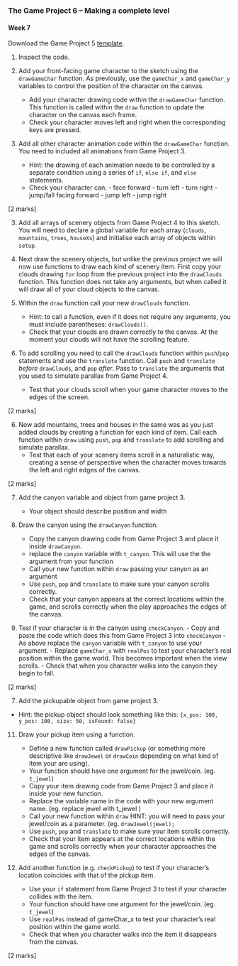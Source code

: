 ### The Game Project 6 – Making a complete level

#### Week 7

Download the Game Project 5 [template](https://www.doc.gold.ac.uk/tutorials/thegameproject/gp5.zip).

1. Inspect the code.

2. Add your front-facing game character to the sketch using the
	`drawGameChar` function. As previously, use the `gameChar_x` and
	`gameChar_y` variables to control the position of the character on
	the canvas.
	- Add your character drawing code within the `drawGameChar`
		function. This function is called within the `draw` function to
		update the character on the canvas each frame.
	- Check your character moves left and right when the corresponding
		keys are pressed.

3. Add all other character animation code within the `drawGameChar`
	function. You need to included all animations from Game Project 3.
	- Hint: the drawing of each animation needs to be controlled by a
		separate condition using a series of `if`, `else if`, and `else`
		statements.
	- Check your character can:
			- face forward
			- turn left
			- turn right
			- jump/fall facing forward
			- jump left
			- jump right

[2 marks]

3. Add all arrays of scenery objects from Game Project 4 to this
	sketch. You will need to declare a global variable for each array
	(`clouds`, `mountains`, `trees`, `houseXs`) and initialise each
	array of objects within `setup`.

4. Next draw the scenery objects, but unlike the previous project we
	will now use functions to draw each kind of scenery item. First
	copy your clouds drawing `for` loop from the previous project into
	the `drawClouds` function. This function does not take any
	arguments, but when called it will draw all of your cloud objects
	to the canvas.

5. Within the `draw` function call your new `drawClouds` function.
	- Hint: to call a function, even if it does not require any
		arguments, you must include parentheses: `drawClouds()`.
	- Check that your clouds are drawn correctly to the canvas. At the
		moment your clouds will not have the scrolling feature.

6. To add scrolling you need to call the `drawClouds` function within
	`push`/`pop` statements and use the `translate` function. Call
	`push` and `translate` *before* `drawClouds`, and `pop`
	*after*. Pass to `translate` the arguments that you used to
	simulate parallax from Game Project 4.
	- Test that your clouds scroll when your game character moves to
		the edges of the screen.

[2 marks]

6. Now add mountains, trees and houses in the same was as you just
	added clouds by creating a function for each kind of item. Call
	each function within `draw` using `push`, `pop` and `translate` to
	add scrolling and simulate parallax.
	- Test that each of your scenery items scroll in a naturalistic
		way, creating a sense of perspective when the character moves
		towards the left and right edges of the canvas.

[2 marks]

7. Add the canyon variable and object from game project 3.
	- Your object should describe position and width

8. Draw the canyon using the `drawCanyon` function.
	- Copy the canyon drawing code from Game Project 3 and place it
		inside `drawCanyon`.
	- replace the `canyon` variable with `t_canyon`. This will use the
		the argument from your function
	- Call your new function within `draw` passing your canyon as an argument
	- Use `push`, `pop` and `translate` to make sure your canyon scrolls correctly.
	- Check that your canyon appears at the correct locations within
		the game, and scrolls correctly when the play approaches the
		edges of the canvas.

9. Test if your character is in the canyon using `checkCanyon`.
		- Copy and paste the code which does this from Game Project 3
		into `checkCanyon`
		- As above replace the `canyon` variable with `t_canyon` to use
		your argument.
		- Replace `gameChar_x` with `realPos` to test your character’s real position
			within the game world. This becomes important when the view scrolls.
		- Check that when you character walks into the canyon they begin
			to fall.

[2 marks]

7. Add the pickupable object from game project 3.
- Hint: the pickup object should look something like this:
		`{x_pos: 100, y_pos: 100, size: 50, isFound: false}`

11. Draw your pickup item using a function.
	- Define a new function called `drawPickup` (or something more
		descriptive like `drawJewel` or `drawCoin` depending on what kind
		of item your are using).
	- Your function should have one argument for the jewel/coin. (eg. `t_jewel`)
	- Copy your item drawing code from Game Project 3 and place it
		inside your new function.
	- Replace the variable name in the code with your new argument name.
		(eg. replace jewel with t_jewel )
	- Call your new function within `draw`
		HINT: you will need to pass your jewel/coin as a parameter.
		(eg. `drawJewel(jewel);`
	- Use `push`, `pop` and `translate` to make sure your item scrolls correctly.
	- Check that your item appears at the correct locations within the
		game and scrolls correctly when your character approaches the
		edges of the canvas.

12. Add another function (e.g. `checkPickup`) to test if your
		character’s location coincides with that of the pickup item.
	- Use your `if` statement from Game Project 3 to test if your
		character collides with the item.
	- Your function should have one argument for the jewel/coin. (eg. `t_jewel`)
	- Use `realPos` instead of gameChar_x to test your character’s real position
		within the game world.
	- Check that when you character walks into the item it disappears
		from the canvas.

[2 marks]
